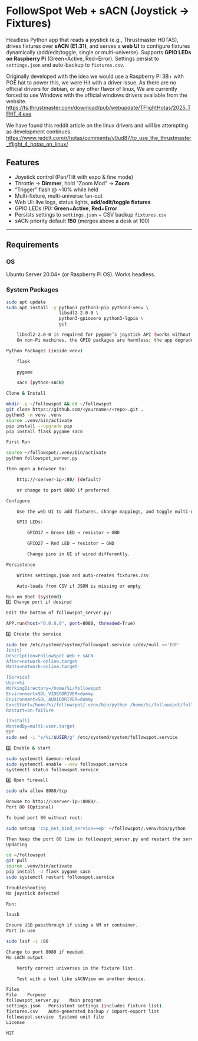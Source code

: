 # FollowSpot Web + sACN (Joystick → Fixtures)

Headless Python app that reads a joystick (e.g., Thrustmaster HOTAS), drives fixtures over **sACN (E1.31)**, and serves a **web UI** to configure fixtures dynamically (add/edit/toggle, single or multi-universe). Supports **GPIO LEDs on Raspberry Pi** (Green=Active, Red=Error). Settings persist to `settings.json` and auto-backup to `fixtures.csv`.

Originally developed with the idea we would use a Raspberry Pi 3B+ with POE hat to power this, we were Hit with a driver issue. As there are no official drivers for debian, or any other flavor of linux, We are currently forced to use Windows with the official windows drivers available from the website.
https://ts.thrustmaster.com/download/pub/webupdate/TFlightHotas/2025_TFHT_4.exe

 We have found this reddit article on the linux drivers and will be attempting as development continues
https://www.reddit.com/r/hotas/comments/v0ud87/to_use_the_thrustmaster_tflight_4_hotas_on_linux/


## Features

- Joystick control (Pan/Tilt with expo & fine mode)
- Throttle → **Dimmer**, hold “Zoom Mod” → **Zoom**
- “Trigger” flash @ ~10% while held
- Multi-fixture, multi-universe fan-out
- Web UI: live logs, status lights, **add/edit/toggle fixtures**
- GPIO LEDs (Pi): **Green=Active**, **Red=Error**
- Persists settings to `settings.json` + CSV backup `fixtures.csv`
- sACN priority default **150** (merges above a desk at 100)

---

## Requirements

### OS
Ubuntu Server 20.04+ (or Raspberry Pi OS). Works headless.

### System Packages
```bash
sudo apt update
sudo apt install -y python3 python3-pip python3-venv \
                    libsdl2-2.0-0 \
                    python3-gpiozero python3-lgpio \
                    git

    libsdl2-2.0-0 is required for pygame’s joystick API (works without X).
    On non-Pi machines, the GPIO packages are harmless; the app degrades gracefully.

Python Packages (inside venv)

    flask

    pygame

    sacn (python-sACN)

Clone & Install

mkdir -p ~/followspot && cd ~/followspot
git clone https://github.com/<yourname>/<repo>.git .
python3 -m venv .venv
source .venv/bin/activate
pip install --upgrade pip
pip install flask pygame sacn

First Run

source ~/followspot/.venv/bin/activate
python followspot_server.py

Then open a browser to:

    http://<server-ip>:80/ (default)

    or change to port 8080 if preferred

Configure

    Use the web UI to add fixtures, change mappings, and toggle multi-universe.

    GPIO LEDs:

        GPIO17 → Green LED → resistor → GND

        GPIO27 → Red LED → resistor → GND

        Change pins in UI if wired differently.

Persistence

    Writes settings.json and auto-creates fixtures.csv

    Auto-loads from CSV if JSON is missing or empty

Run on Boot (systemd)
1️⃣ Change port if desired

Edit the bottom of followspot_server.py:

APP.run(host="0.0.0.0", port=8080, threaded=True)

2️⃣ Create the service

sudo tee /etc/systemd/system/followspot.service >/dev/null <<'EOF'
[Unit]
Description=FollowSpot Web + sACN
After=network-online.target
Wants=network-online.target

[Service]
User=%i
WorkingDirectory=/home/%i/followspot
Environment=SDL_VIDEODRIVER=dummy
Environment=SDL_AUDIODRIVER=dummy
ExecStart=/home/%i/followspot/.venv/bin/python /home/%i/followspot/followspot_server.py
Restart=on-failure

[Install]
WantedBy=multi-user.target
EOF
sudo sed -i "s/%i/$USER/g" /etc/systemd/system/followspot.service

3️⃣ Enable & start

sudo systemctl daemon-reload
sudo systemctl enable --now followspot.service
systemctl status followspot.service

4️⃣ Open firewall

sudo ufw allow 8080/tcp

Browse to http://<server-ip>:8080/.
Port 80 (Optional)

To bind port 80 without root:

sudo setcap 'cap_net_bind_service=+ep' ~/followspot/.venv/bin/python

Then keep the port 80 line in followspot_server.py and restart the service.
Updating

cd ~/followspot
git pull
source .venv/bin/activate
pip install -U flask pygame sacn
sudo systemctl restart followspot.service

Troubleshooting
No joystick detected

Run:

lsusb

Ensure USB passthrough if using a VM or container.
Port in use

sudo lsof -i :80

Change to port 8080 if needed.
No sACN output

    Verify correct universes in the fixture list.

    Test with a tool like sACNView on another device.

Files
File	Purpose
followspot_server.py	Main program
settings.json	Persistent settings (includes fixture list)
fixtures.csv	Auto-generated backup / import-export list
followspot.service	Systemd unit file
License

MIT




